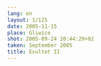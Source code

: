 ```yaml
---
lang: en
layout: 1/125
date: 2005-11-15
place: Gliwice
shot: 2005-09-24 20:44:29+02
taken: September 2005
title: Exultet II
---
```


 
